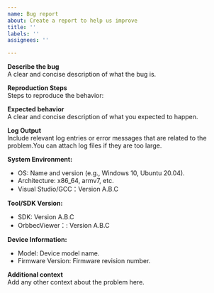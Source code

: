 ```yaml
---
name: Bug report
about: Create a report to help us improve
title: ''
labels: ''
assignees: ''

---
```


**Describe the bug**  
A clear and concise description of what the bug is.

**Reproduction Steps**  
Steps to reproduce the behavior:

**Expected behavior**  
A clear and concise description of what you expected to happen.

**Log Output**  
Include relevant log entries or error messages that are related to the problem.You can attach log files if they are too large.

**System Environment:**

- OS: Name and version (e.g., Windows 10, Ubuntu 20.04).
- Architecture: x86_64, armv7, etc.
- Visual Studio/GCC：Version A.B.C

**Tool/SDK Version:**

- SDK: Version A.B.C
- OrbbecViewer：: Version A.B.C

**Device Information:**

- Model: Device model name.
- Firmware Version: Firmware revision number.

**Additional context**  
Add any other context about the problem here.
